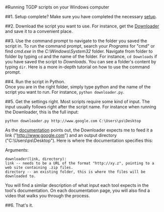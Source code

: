 
#Running TGDP scripts on your Windows computer

##1. Setup complete?
Make sure you have completed the necessary [setup](https://github.com/tgdp/tools/blob/master/setup_windows.MD).

##2. Download the script you want to use. 
For instance, get the [Downloader](https://github.com/tgdp/tgdp/blob/master/summer16/downloader/README.MD) and save it to a convenient place.  

##3. Use the command prompt to navigate to the folder you saved the script in. 
To run the command prompt, search your *Programs* for "cmd" or find *cmd.exe* in the *C:\Windows\System32* folder. 
Navigate from folder to folder by typing `cd` and the name of the folder. 
For instance, `cd Downloads` if you have saved the script to *Downloads*. 
You can see a folder's content by typing `dir`. 
Here is a more in-depth tutorial on how to use the command prompt. 

##4. Run the script in Python.  
Once you are in the right folder, simply type python and the name of the script you want to run. For instance, `python downloader.py`. 

##5. Get the settings right.
Most scripts require some kind of input. 
The input usually follows right after the script name. For instance when running the Downloader, this is the full input:

    python downloader.py http://www.google.com C:\Users\ps\Desktop
 
As the [documentation](https://github.com/tgdp/tgdp/blob/master/summer16/downloader/README.MD) points out, 
the Downloader expects me to feed it a link ("http://www.google.com") and an output directory ("C:\Users\ps\Desktop"). 
Here is where the documentation specifies this:

 Arguments:

    downloader(link, directory):
    link -- needs to be a URL of the format "http://xy.z", pointing to a web site containing .zip files. 
    directory -- an existing folder, this is where the files will be downloaded to.

You will find a similar description of what input each tool expects in the tool's documentation. 
On each documentation page, you will also find a video that walks you through the process. 

##6. That's it.  
